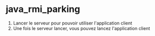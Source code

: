 # java_rmi_parking

1. Lancer le serveur pour pouvoir utiliser l'application client
2. Une fois le serveur lancer, vous pouvez lancez l'application client